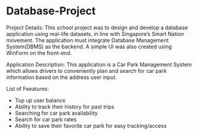 # Database-Project


Project Details:
This school project was to design and develop a database application using real-life  datasets,  in  line  with  Singapore’s  Smart  Nation  movement. The application must integrate Database Management System(DBMS) as the backend. A simple UI was also created using WinForm on the front-end.

Application Description:
This application is a Car Park Management System which allows drivers to conveniently plan and search for car park information based on the address user input. 

List of Feeatures:
- Top up user balance
- Ability to track their history for past trips  
- Searching for car park availability
- Search for car park rates
- Ability to save their favorite car park for easy tracking/access



